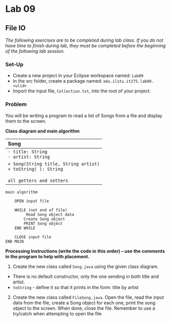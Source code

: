 # Lab 09
## File IO

*The following exercises are to be completed during lab class.  If you do not have time to finish during lab, they must be completed before the beginning of the following lab session.*


### Set-Up
* Create a new project in your Eclipse workspace named:  `Lab09`
* In the src folder, create a package named: `edu.ilstu.it275.lab09.<ulid>`
* Import the input file, `Collection.txt`, into the root of your project.

### Problem
You will be writing a program to read a list of Songs from a file and display them to the screen.  

**Class diagram and main algorithm**

| Song |
| :- |
| `- title: String`<br>`- artist: String` |
| `+ Song(String title, String artist)`<br>`+ toString( ): String`<br><br>`all getters and setters`|

```
main algorithm

    OPEN input file

    WHILE (not end of file)
         Read Song object data
        Create Song object
        PRINT Song object
    END WHILE

    CLOSE input file
END MAIN
```

**Processing Instructions (write the code in this order) – use the comments in the program to help with placement.**

1. Create the new class called `Song.java` using the given class diagram.
  * There is no default constructor, only the one sending in both title and artist.
  * `toString` - define it so that it prints in the form:  title by artist

2. Create the new class called `FileSong.java`.  Open the file, read the input data from the file, create a Song object for each one, print the song object to the screen.  When done, close the file.  Remember to use a try/catch when attempting to open the file
